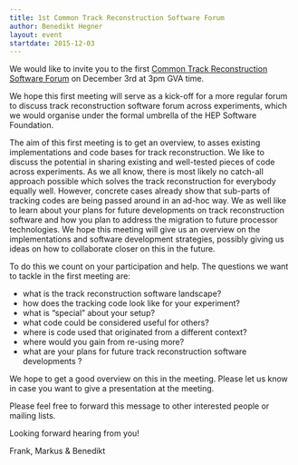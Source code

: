 ```yaml
---
title: 1st Common Track Reconstruction Software Forum
author: Benedikt Hegner
layout: event
startdate: 2015-12-03
---
```


We would like to invite you to the first [Common Track Reconstruction Software Forum](https://indico.cern.ch/event/459865/) on December 3rd at 3pm GVA time.

We hope this first meeting will serve as a kick-off for a more regular forum to discuss track reconstruction software forum across experiments, which we would organise under the formal umbrella of the HEP Software Foundation.

<!--more-->

The aim of this first meeting is to get an overview, to asses existing implementations and code bases for track reconstruction. We like to discuss the potential in sharing existing and well-tested pieces of code across experiments. As we all know, there is most likely no catch-all approach possible which solves the track reconstruction for everybody equally well. However, concrete cases already show that sub-parts of tracking codes are being passed around in an ad-hoc way. We as well like to learn about your plans for future developments on track reconstruction software and how you plan to address the migration to future processor technologies. We hope this meeting will give us an overview on the implementations and software development strategies, possibly giving us ideas on how to collaborate closer on this in the future.

To do this we count on your participation and help. The questions we want to tackle in the first meeting are:

 * what is the track reconstruction software landscape?
 * how does the tracking code look like for your experiment?
 * what is “special” about your setup?
 * what code could be considered useful for others?
 * where is code used that originated from a different context?
 * where would you gain from re-using more?
 * what are your plans for future track reconstruction software developments ?

We hope to get a good overview on this in the meeting. Please let us know in case you want to give a presentation at the meeting.

Please feel free to forward this message to other interested people or mailing lists.

Looking forward hearing from you!

   Frank, Markus & Benedikt

